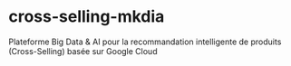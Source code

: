 # cross-selling-mkdia
Plateforme Big Data &amp; AI pour la recommandation intelligente de produits (Cross-Selling) basée sur Google Cloud
